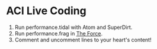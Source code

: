 # ACI Live Coding

1. Run performance.tidal with Atom and SuperDirt.
2. Run performance.frag in [The Force](https://shawnlawson.github.io/The_Force).
3. Comment and uncomment lines to your heart's content!
